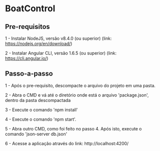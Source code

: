 # BoatControl


## Pre-requisitos

1 - Instalar NodeJS, versão v8.4.0 (ou superior) (link: https://nodejs.org/en/download/)

2 - Instalar Angular CLI, versão 1.6.5 (ou superior) (link: https://cli.angular.io/)

## Passo-a-passo

1 - Após o pre-requisito, descompacte o arquivo do projeto em uma pasta.

2 - Abra o CMD e vá até o diretório onde está o arquivo 'package.json', dentro da pasta descompactada

3 - Execute o comando 'npm install'

4 - Execute o comando 'npm start'.

5 - Abra outro CMD, como foi feito no passo 4. Após isto, execute o comando 'json-server db.json'

6 - Acesse a aplicação através do link: http://localhost:4200/